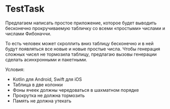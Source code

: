 # TestTask
Предлагаем написать простое приложение, которое будет выводить бесконечно прокручиваемую табличку со всеми «простыми» числами и числами Фибоначчи.

То есть человек может скроллить вниз таблицу бесконечно и в ней будут появляться все новые и новые простые числа. Чтобы генерация сложных чисел не тормозила таблицу, предлагаю вызовы генерации сделать асинхронными и пакетными.

Условия:
* Kotlin для Android, Swift для iOS
* Таблица в две колонки
* Фоны ячеек должны чередоваться в шахматном порядке 
* Прокрутка не должна тормозить
* Память не должна утекать

